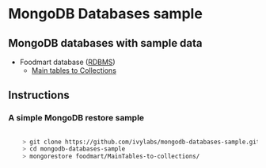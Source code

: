 # MongoDB Databases sample

## MongoDB databases with sample data

- Foodmart database ([RDBMS](https://github.com/pentaho/mondrian/blob/master/demo/FoodMartCreateData.zip))
	* [Main tables to Collections](https://github.com/ivylabs/mongodb-databases-sample/blob/master/foodmart/MainTables-to-collections)


## Instructions

### A simple MongoDB restore sample
```bash
	
	> git clone https://github.com/ivylabs/mongodb-databases-sample.git
	> cd mongodb-databases-sample
	> mongorestore foodmart/MainTables-to-collections/

```